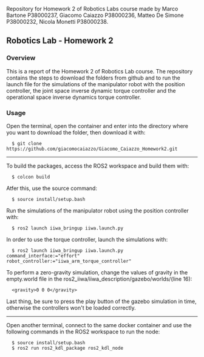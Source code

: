 Repository for Homework 2 of Robotics Labs course made by Marco Bartone P38000237, Giacomo Caiazzo P38000236, Matteo De Simone P38000232, Nicola Monetti P38000238.

## Robotics Lab - Homework 2

### Overview
This is a report of the Homework 2 of Robotics Lab course. The repository contains the steps to download the folders from github and to run the launch file for the simulations of the manipulator robot with the position controller, the joint space inverse dynamic torque controller and the operational space inverse dynamics torque controller.

### Usage

Open the terminal, open the container and enter into the directory where you want to download the folder, then download it with:

      $ git clone https://github.com/giacomocaiazzo/Giacomo_Caiazzo_Homework2.git

-------------------------------


To build the packages, access the ROS2 workspace and build them with:

      $ colcon build

Atfer this, use the source command:

      $ source install/setup.bash

Run the simulations of the manipulator robot using the position controller with:

      $ ros2 launch iiwa_bringup iiwa.launch.py
      
      
 In order to use the torque controller, launch the simulations with:
 
      $ ros2 launch iiwa_bringup iiwa.launch.py command_interface:="effort" robot_controller:="iiwa_arm_torque_controller"
 To perform a zero-gravity simulation, change the values of gravity in the empty.world file in the ros2_iiwa/iiwa_description/gazebo/worlds/(line 16):
      
      <gravity>0 0 0</gravity>
 
 Last thing, be sure to press the play button of the gazebo simulation in time, otherwise the controllers won't be loaded correctly.     

--------------------------------

Open another terminal, connect to the same docker container and use the following commands in the ROS2 workspace to run the node:

      $ source install/setup.bash
      $ ros2 run ros2_kdl_package ros2_kdl_node


